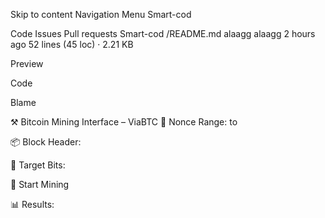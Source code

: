 Skip to content
Navigation Menu
Smart-cod

Code
Issues
Pull requests
Smart-cod
/README.md
alaagg
alaagg
2 hours ago
52 lines (45 loc) · 2.21 KB

Preview

Code

Blame
<title>Bitcoin Mining Interface (ViaBTC)</title>
⚒️ Bitcoin Mining Interface – ViaBTC
🧬 Nonce Range:
to

📦 Block Header:



🎯 Target Bits:



🚀 Start Mining

📊 Results:
<script> async function sha256(message) { const msgBuffer = new TextEncoder().encode(message); const hashBuffer = await crypto.subtle.digest('SHA-256', msgBuffer); const hashArray = Array.from(new Uint8Array(hashBuffer)); return hashArray.map(b => b.toString(16).padStart(2, '0')).join(''); }
async function doubleSha256(msg) {
  const first = await sha256(msg);
  return await sha256(first);
}

async function mine() {
  const start = parseInt(document.getElementById('start').value);
  const end = parseInt(document.getElementById('end').value);
  const header = document.getElementById('blockHeader').value;
  const target = document.getElementById('target').value;
  const resultsDiv = document.getElementById('results');
  resultsDiv.textContent = '⛏ Mining started...\n';

  for (let nonce = start; nonce <= end; nonce++) {
    const fullHeader = header + nonce;
    const hash = await doubleSha256(fullHeader);
    if (hash < target) {
      resultsDiv.textContent += `\n🎯 SUCCESS! Nonce: ${nonce}\nHash: ${hash}\n`;
      break;
    }
    if (nonce % 1000 === 0) {
      resultsDiv.textContent += `Tried nonce ${nonce}...\n`;
    }
  }
  resultsDiv.textContent += '\n✅ Mining finished.';
}
</script>
